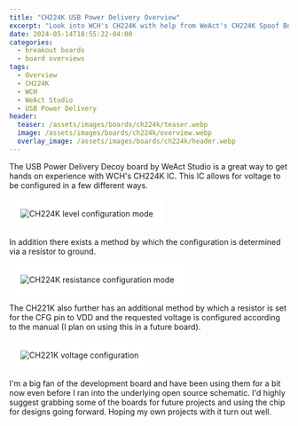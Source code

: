 ```yaml
---
title: "CH224K USB Power Delivery Overview"
excerpt: "Look into WCH's CH224K with help from WeAct's CH224K Spoof Board"
date: 2024-05-14T18:55:22-04:00
categories:
  - breakout boards
  - board overviews
tags:
  - Overview
  - CH224K
  - WCH
  - WeAct Studio
  - USB Power Delivery
header:
  teaser: /assets/images/boards/ch224k/teaser.webp
  image: /assets/images/boards/ch224k/overview.webp
  overlay_image: /assets/images/boards/ch224k/header.webp
---
```


The USB Power Delivery Decoy board by WeAct Studio is a great way to get hands on experience with WCH's CH224K IC. This IC allows for voltage to be configured in a few different ways.


<img src="{{ site.url }}{{ site.baseurl }}/assets/images/boards/ch224k/level-configuration-mode.webp" alt="CH224K level configuration mode" style="padding: 20px; background-color: #FFF;">

In addition there exists a method by which the configuration is determined via a resistor to ground.

<img src="{{ site.url }}{{ site.baseurl }}/assets/images/boards/ch224k/resistance-configuration-mode.webp" alt="CH224K resistance configuration mode" style="padding: 20px; background-color: #FFF;">

The CH221K also further has an additional method by which a resistor is set for the CFG pin to VDD and the requested voltage is configured according to the manual (I plan on using this in a future board).

<img src="{{ site.url }}{{ site.baseurl }}/assets/images/boards/ch224k/CH221K-voltage-configuration.webp" alt="CH221K voltage configuration" style="padding: 20px; background-color: #FFF;">

I'm a big fan of the development board and have been using them for a bit now even before I ran into the underlying open source schematic. I'd highly suggest grabbing some of the boards for future projects and using the chip for designs going forward. Hoping my own projects with it turn out well.
